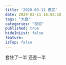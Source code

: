 ```yaml
---
title: '2020-03-11 要完'
date: 2020-03-11 16:02:18
tags: "大盘"
categories: "投资"
published: true
hideInList: false
feature: 
isTop: false
---
```

套住了一半
还差一半
<!-- more -->
